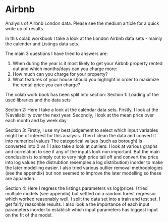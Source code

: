 # Airbnb

Analysis of Airbnb London data. Please see the medium article for a quick write up of results


In this colab workbook I take a look at the London Airbnb data sets - mainly the calender and Listings data sets.

The main 3 questions I have tried to answers are:

1. When during the year is it most likely to get your Airbnb property rented out and which months/days can you charge more:
2. How much can you charge for your property?
3. What features of your house should you highlight in order to maximize the rental price you can charge?

The colab work book has been split into section:
Section 1:
Loading of the used libraries and the data sets

Section 2:
Here I take a look at the calendar data sets.
Firstly, I look at the %avaliability over the next year.
Secondly, I look at the mean price over each month and by week day

Section 3:
Firstly, I use my best judgement to select which input variables might be of interest for this analysis. Then I clean the data and convert it into numerical values
The categorical values (such as borough) is converted into 0 vs 1 
I also take a look at outliers: I look at various graphs and correlation to see if any of the inputs look non important. But the main conclusion is to simply cut to very high price tail off and convert the price into log values (the distrubtion resemples a log distribution) inorder to make the later modelling easier. I also tried various outlier removal methodologies (see the appendix) but non seemed to improve the later modelling so these are appanden.

Section 4:
Here I regress the listings parameters vs log(price). I tried multiple models (see appendix) but settled on a random forest regressor which worked reasonably well. I split the data set into a train and test set. I get fairly reasonble results.
I also look a the importance of each input parameters inorder to establish which input parameters has biggest input on the fit of the model.









